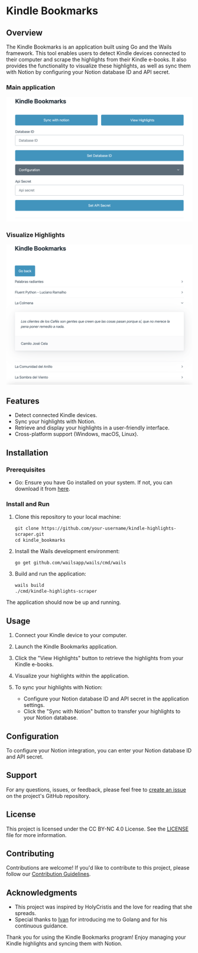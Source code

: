 # Kindle Bookmarks

## Overview

The Kindle Bookmarks is an application built using Go and the Wails framework. This tool enables users to detect Kindle devices connected to their computer and scrape the highlights from their Kindle e-books. It also provides the functionality to visualize these highlights, as well as sync them with Notion by configuring your Notion database ID and API secret.

### Main application
![Main application](img/main.png)

### Visualize Highlights
![Highlights](img/highlights.png)

## Features

- Detect connected Kindle devices.
- Sync your highlights with Notion.
- Retrieve and display your highlights in a user-friendly interface.
- Cross-platform support (Windows, macOS, Linux).

## Installation

### Prerequisites

- Go: Ensure you have Go installed on your system. If not, you can download it from [here](https://golang.org/dl/).

### Install and Run

1. Clone this repository to your local machine:

   ```shell
   git clone https://github.com/your-username/kindle-highlights-scraper.git
   cd kindle_bookmarks
   ```

2. Install the Wails development environment:

   ```shell
   go get github.com/wailsapp/wails/cmd/wails
   ```

3. Build and run the application:

   ```shell
   wails build
   ./cmd/kindle-highlights-scraper
   ```

The application should now be up and running.

## Usage

1. Connect your Kindle device to your computer.

2. Launch the Kindle Bookmarks application.

3. Click the "View Highlights" button to retrieve the highlights from your Kindle e-books.

4. Visualize your highlights within the application.

6. To sync your highlights with Notion:
   - Configure your Notion database ID and API secret in the application settings.
   - Click the "Sync with Notion" button to transfer your highlights to your Notion database.

## Configuration

To configure your Notion integration, you can enter your Notion database ID and API secret.

## Support

For any questions, issues, or feedback, please feel free to [create an issue](https://github.com/luiherch/kindle_bookmarks/issues) on the project's GitHub repository.

## License

This project is licensed under the CC BY-NC 4.0 License. See the [LICENSE](LICENSE) file for more information.

## Contributing

Contributions are welcome! If you'd like to contribute to this project, please follow our [Contribution Guidelines](CONTRIBUTING.md).

## Acknowledgments

- This project was inspired by HolyCristis and the love for reading that she spreads.
- Special thanks to [Ivan](https://github.com/ivanrg99) for introducing me to Golang and for his continuous guidance.

Thank you for using the Kindle Bookmarks program! Enjoy managing your Kindle highlights and syncing them with Notion.
